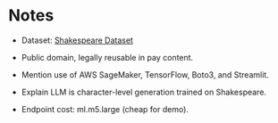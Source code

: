 # Notes 
- Dataset: [Shakespeare Dataset](https://storage.googleapis.com/download.tensorflow.org/data/shakespeare.txt)

- Public domain, legally reusable in pay content.

- Mention use of AWS SageMaker, TensorFlow, Boto3, and Streamlit.

- Explain LLM is character-level generation trained on Shakespeare.

- Endpoint cost: ml.m5.large (cheap for demo).